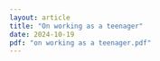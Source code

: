 ```yaml
---
layout: article
title: "On working as a teenager"
date: 2024-10-19
pdf: "on working as a teenager.pdf"
---
```

